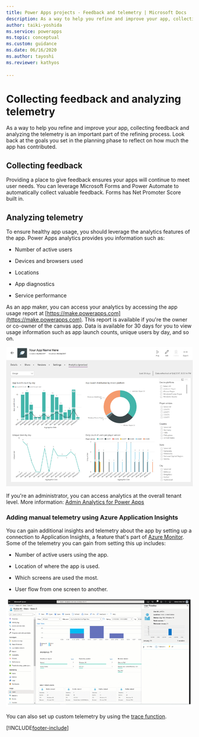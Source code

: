 ```yaml
---
title: Power Apps projects - Feedback and telemetry | Microsoft Docs
description: As a way to help you refine and improve your app, collecting feedback and analyzing the telemetry is an important part of the refining process.
author: taiki-yoshida
ms.service: powerapps
ms.topic: conceptual
ms.custom: guidance
ms.date: 06/16/2020
ms.author: tayoshi
ms.reviewer: kathyos

---
```


# Collecting feedback and analyzing telemetry

As a way to help you refine and improve your app, collecting feedback and analyzing the
telemetry is an important part of the refining process. Look
back at the goals you set in the planning phase to reflect
on how much the app has contributed.

## Collecting feedback

Providing a place to give feedback ensures your apps will continue to meet user
needs. You can leverage Microsoft Forms and Power Automate to automatically
collect valuable feedback. Forms has Net Promoter Score built in.

## Analyzing telemetry

To ensure healthy app usage, you should leverage the analytics features of the
app. Power Apps analytics provides you information such as:

- Number of active users

- Devices and browsers used

- Locations

- App diagnostics

- Service performance

As an app maker, you can access your analytics by accessing the app usage
report at [https://make.powerapps.com](https://make.powerapps.com). This report is available if you're the owner or co-owner of the canvas
app. Data is available for 30 days for you to view usage information such as app launch
counts, unique users by day, and so on.

![A screenshot of an app usage report](media/telemetry.png "A screenshot of an app usage report")

If you're an administrator, you can access analytics at the overall tenant level.
More information: [Admin Analytics for Power Apps](/power-platform/admin/analytics-powerapps)

### Adding manual telemetry using Azure Application Insights

You can gain additional insights and telemetry about the app by setting up a
connection to Application Insights, a feature that's part of [Azure Monitor](/azure/azure-monitor/overview).
Some of the telemetry you can gain from setting this up includes:

- Number of active users using the app.

- Location of where the app is used.

- Which screens are used the most.

- User flow from one screen to another.

![A screenshot of Application Insights](media/app-insights.png "A screenshot of Application Insights")

You can also set up custom telemetry by using the [trace
function](../../maker/canvas-apps/functions/function-trace.md).


[!INCLUDE[footer-include](../../includes/footer-banner.md)]
